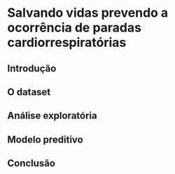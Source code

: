 # Salvando vidas prevendo a ocorrência de paradas cardiorrespiratórias

## Introdução

## O dataset

## Análise exploratória

## Modelo preditivo

## Conclusão

